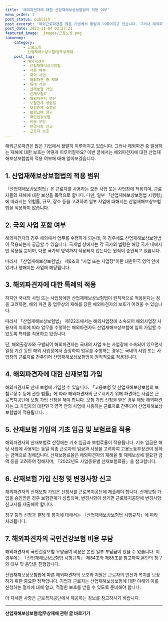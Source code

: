 ```yaml
---
title: '해외파견자에 대한 산업재해보상보험법의 적용 여부'
menu_order: 1
post_status: publish
post_excerpt: '해외근로파견은 많은 기업에서 활발히 이루어지고 있습니다. 그러나 해외파견 중 발생하는 재해에 대한 보호는 어떻게 이루어질까요  이번 글에서는 해외파견자에 대한 산업재해보상보험법의 적용 여부에 대해 알아보겠습니다.'
post_date: 2023-11-04 03:27:21
featured_image: _images/근로노동.png
taxonomy:
    category:
        - 근로노동
        - 산업재해보상보험Ⅰ업무상재해
    post_tag:
        - 해외파견자
        -  산업재해보상보험법
        -  적용 여부
        -  국외 사업
        -  해외파견 중 재해
        -  특례 적용
        -  산재보험 가입
        -  산재보험료
        -  해외파견자 명단
        -  보험관계 성립일
        -  보험관계 소멸일
        -  보험급여 청구
        -  국민건강보험
        -  비용 부담
        -  변경사항 신고
        -  근로자 보호
---
```




해외근로파견은 많은 기업에서 활발히 이루어지고 있습니다. 그러나 해외파견 중 발생하는 재해에 대한 보호는 어떻게 이루어질까요? 이번 글에서는 해외파견자에 대한 산업재해보상보험법의 적용 여부에 대해 알아보겠습니다.

## 1. 산업재해보상보험법의 적용 범위

「산업재해보상보험법」은 근로자를 사용하는 모든 사업 또는 사업장에 적용되며, 근로자들의 재해에 대한 보상을 목적으로 합니다. 다만, 일부 「산업재해보상보험법 시행령」에 따라서는 위험률, 규모, 장소 등을 고려하여 일부 사업에 대해서는 산업재해보상보험법을 적용하지 않습니다.

## 2. 국외 사업 포함 여부

해외파견자의 경우 해외에서 업무를 수행하게 되는데, 이 경우에도 산업재해보상보험법이 적용되는지 궁금할 수 있습니다. 국제법 상에서는 각 국가의 법령은 해당 국가 내에서만 적용될 뿐이며, 다른 국가의 영역까지 적용되지 않는다는 원칙이 승인되고 있습니다.

따라서 「산업재해보상보험법」 제6조의 "사업 또는 사업장"이란 대한민국 영역 안에 있거나 행해지는 사업에 해당됩니다.

## 3. 해외파견자에 대한 특례의 적용

하지만 국내의 사업 또는 사업장에만 산업재해보상보험법이 원칙적으로 적용된다는 점을 고려하면, 해외 파견 중 업무상의 재해를 당한 해외파견자의 보호가 어려울 수 있습니다.

따라서 「산업재해보상보험법」 제122조에서는 해외사업장에 소속되어 해외사업장 사용자의 지휘에 따라 업무를 수행하는 해외파견자도 산업재해보상보험에 임의 가입할 수 있도록 특례를 적용하고 있습니다.

단, 해외출장자와 구별되어 해외파견자는 국내의 사업 또는 사업장에 소속되어 있으면서 일정 기간 동안 해외 사업장에서 출장하여 업무를 수행하는 경우는 국내의 사업 또는 사업장의 근로자로 간주되어 산업재해보상보험법이 원칙적으로 적용됩니다.

## 4. 해외파견자에 대한 산재보험 가입

해외파견자도 산재 보험에 가입할 수 있습니다. 「고용보험 및 산업재해보상보험의 보험료징수 등에 관한 법률」에 따라 해외파견자의 근로시키기 위해 파견하는 사람은 근로복지공단에 보험 가입 신청을 해야 합니다. 보험 가입 신청을 받은 경우 해당 해외파견자는 그 가입자의 대한민국 영역 안의 사업에 사용하는 근로자로 간주되어 산업재해보상보험법이 적용됩니다.

## 5. 산재보험 가입의 기초 임금 및 보험료율 적용

해외파견자의 산재보험료 산정에는 기초 임금과 보험료율이 적용됩니다. 기초 임금은 해당 사업에 사용되는 동일 직종 근로자의 임금과 사정을 고려하여 고용노동부장관이 정하는 금액으로 정해집니다. 산재보험료율은 해외파견자의 재해율 및 재해보상에 필요한 금액 등을 고려하여 정해지며, 「2022년도 사업종류별 산재보험료율」을 참고합니다.

## 6. 산재보험 가입 신청 및 변경사항 신고

해외파견자의 산재보험 가입은 신청서를 근로복지공단에 제출해야 합니다. 산재보험 가입을 승인받은 경우 보험관계가 성립되며, 변경사항이 생기면 근로복지공단에 변경사항 신고서를 제출해야 합니다.

청구 등의 신청과 결정 및 통지에 대해서는 「산업재해보상보험법 시행규칙」에 따라 처리됩니다.

## 7. 해외파견자의 국민건강보험 비용 부담

해외파견자의 국민건강보험 요양급여 비용은 본인 일부 부담금이 있을 수 있습니다. 이 경우에는 「산업재해보상보험법 시행규칙」 제84조와 제85조를 참고하여 본인의 청구와 대부 및 충당을 진행합니다.

산업재해보상보험법에 따른 해외파견자의 보호와 지원은 근로자의 안전과 복지를 보장하기 위한 중요한 정책입니다. 기업과 근로자는 산업재해보상보험에 대한 이해와 이를 신청하는 절차에 대해 알고, 적절한 보호를 받을 수 있도록 준비해야 합니다.

더 자세한 사항은 근로복지공단에서 제공하는 정보를 참고하시기 바랍니다.
<!-- wp:separator -->
<hr class="wp-block-separator has-alpha-channel-opacity"/>
<!-- /wp:separator -->

<!-- wp:group {"backgroundColor":"base","layout":{"type":"constrained"}} -->
<div class="wp-block-group has-base-background-color has-background"><!-- wp:paragraph {"align":"center","fontSize":"medium"} -->
<p class="has-text-align-center has-large-font-size"><strong>산업재해보상보험Ⅰ업무상재해 관련 글 바로가기</strong></p>
<!-- /wp:paragraph -->


<!-- wp:latest-posts
{"categories":[{"id":10860,"count":19,"description":"","link":"https://uknowlaw.com/category/%ec%82%b0%ec%97%85%ec%9e%ac%ed%95%b4%eb%b3%b4%ec%83%81%eb%b3%b4%ed%97%98%e2%85%b0%ec%97%85%eb%ac%b4%ec%83%81%ec%9e%ac%ed%95%b4/","name":"산업재해보상보험Ⅰ업무상재해","slug":"산업재해보상보험Ⅰ업무상재해","taxonomy":"category","parent":0,"meta":[],"_links":{"self":[{"href":"https://uknowlaw.com/wp-json/wp/v2/categories/10860"}],"collection":[{"href":"https://uknowlaw.com/wp-json/wp/v2/categories"}],"about":[{"href":"https://uknowlaw.com/wp-json/wp/v2/taxonomies/category"}],"wp:post_type":[{"href":"https://uknowlaw.com/wp-json/wp/v2/posts?categories=10860"}],"curies":[{"name":"wp","href":"https://api.w.org/{rel}","templated":true}]}}],"postsToShow":100,"excerptLength":28,"postLayout":"grid","columns":2,"featuredImageAlign":"left","featuredImageSizeSlug":"large","fontSize":18px} /--></div>
<!-- /wp:group -->